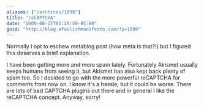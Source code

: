 ```yaml
---
aliases: ["/archives/1098"]
title: "reCAPTCHA"
date: "2009-08-25T03:19:59-05:00"
guid: "http://blog.afoolishmanifesto.com/?p=1098"
---
```

Normally I opt to eschew metablog post (how meta is that?!) but I figured this deserves a brief explanation.

I have been getting more and more spam lately. Fortunately Akismet usually keeps humans from seeing it, but Akismet has also kept back plenty of spam too. So I decided to go with the more powerful reCAPTCHA for comments from now on. I know it's a hassle, but it could be worse. There are lots of bad CAPTCHA plugins out there and in general I like the reCAPTCHA concept. Anyway, sorry!
